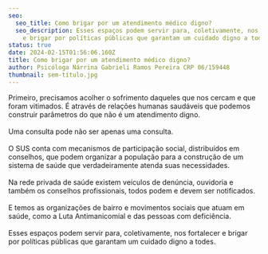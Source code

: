 ```yaml
---
seo:
  seo_title: Como brigar por um atendimento médico digno?
  seo_description: Esses espaços podem servir para, coletivamente, nos fortalecer
    e brigar por políticas públicas que garantam um cuidado digno a todes.
status: true
date: 2024-02-15T01:56:06.160Z
title: Como brigar por um atendimento médico digno?
author: Psicóloga Nárrina Gabrieli Ramos Pereira CRP 06/159448
thumbnail: sem-título.jpg
---
```

<!--StartFragment-->

Primeiro, precisamos acolher o sofrimento daqueles que nos cercam e que foram vitimados. É através de relações humanas saudáveis que podemos construir parâmetros do que não é um atendimento digno.\
\
Uma consulta pode não ser apenas uma consulta.\
\
O SUS conta com mecanismos de participação social, distribuídos em conselhos, que podem organizar a população para a construção de um sistema de saúde que verdadeiramente atenda suas necessidades.\
\
Na rede privada de saúde existem veículos de denúncia, ouvidoria e também os conselhos profissionais, todos podem e devem ser notificados.\
\
E temos as organizações de bairro e movimentos sociais que atuam em saúde, como a Luta Antimanicomial e das pessoas com deficiência.\
\
Esses espaços podem servir para, coletivamente, nos fortalecer e brigar por políticas públicas que garantam um cuidado digno a todes.

<!--EndFragment-->